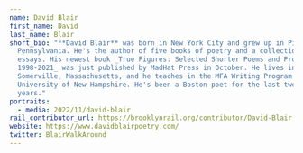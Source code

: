 ```yaml
---
name: David Blair
first_name: David
last_name: Blair
short_bio: "**David Blair** was born in New York City and grew up in Pittsburgh,
  Pennsylvania. He's the author of five books of poetry and a collection of
  essays. His newest book _True Figures: Selected Shorter Poems and Prose Poems,
  1998-2021_ was just published by MadHat Press in October. He lives in
  Somerville, Massachusetts, and he teaches in the MFA Writing Program at the
  University of New Hampshire. He's been a Boston poet for the last twenty-five
  years."
portraits:
  - media: 2022/11/david-blair
rail_contributor_url: https://brooklynrail.org/contributor/David-Blair
website: https://www.davidblairpoetry.com/
twitter: BlairWalkAround
---
```

